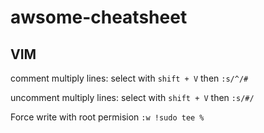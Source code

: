 # awsome-cheatsheet

## VIM

comment multiply lines:
  select with `shift + V` then `:s/^/#`
  
uncomment multiply lines:
  select with `shift + V` then `:s/#/`

Force write with root permision
  `:w !sudo tee %`
